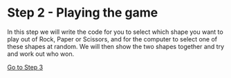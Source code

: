 # Step 2 - Playing the game

In this step we will write the code for you to select which shape you want to play out of Rock, Paper or Scissors, and for the computer to select one of these shapes at random. We will then show the two shapes together and try and work out who won.

[Go to Step 3](Step3-Adding-background)
